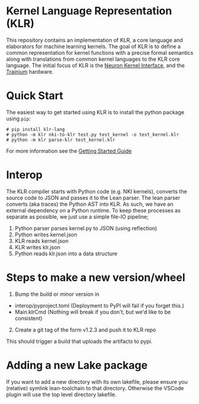 # Kernel Language Representation (KLR)

This repository contains an implementation of KLR, a core language and
elaborators for machine learning kernels. The goal of KLR is to define a common
representation for kernel functions with a precise formal semantics along with
translations from common kernel languages to the KLR core language. The initial
focus of KLR is the
[Neuron Kernel Interface](https://awsdocs-neuron.readthedocs-hosted.com/en/latest/general/nki/index.html),
and the [Trainium](https://aws.amazon.com/ai/machine-learning/trainium/) hardware.


# Quick Start

The easiest way to get started using KLR is to install the python package
using `pip`:

```
# pip install klr-lang
# python -m klr nki-to-klr test.py test_kernel -o test_kernel.klr
# python -m klr parse-klr test_kernel.klr
```

For more information see the [Getting Started Guide](docs/getting_started.md)

# Interop

The KLR compiler starts with Python code (e.g. NKI kernels), converts the source
code to JSON and passes it to the Lean parser. The lean parser converts (aka
traces) the Python AST into KLR. As such, we have an external dependency on
a Python runtime. To keep these processes as separate as possible, we just use
a simple file-IO pipeline;

  1. Python parser parses kernel.py to JSON (using reflection)
  2. Python writes kernel.json
  3. KLR reads kernel.json
  4. KLR writes klr.json
  5. Python reads klr.json into a data structure

# Steps to make a new version/wheel

1. Bump the build or minor version in
- interop/pyproject.toml (Deployment to PyPI will fail if you forget this.)
- Main.klrCmd (Nothing will break if you don't, but we'd like to be consistent)
2. Create a git tag of the form v1.2.3 and push it to KLR repo

This should trigger a build that uploads the artifacts to pypi.

# Adding a new Lake package

If you want to add a new directory with its own lakefile,
please ensure you (relative) symlink lean-toolchain to that directory.
Otherwise the VSCode plugin will use the top level directory
lakefile.